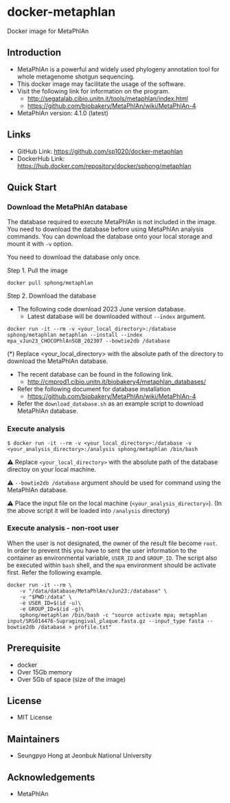 # docker-metaphlan

Docker image for MetaPhlAn 

## Introduction 

- MetaPhlAn is a powerful and widely used phylogeny annotation tool for whole metagenome shotgun sequencing. 
- This docker image may facilitate the usage of the software.
- Visit the following link for information on the program.
  - http://segatalab.cibio.unitn.it/tools/metaphlan/index.html
  - https://github.com/biobakery/MetaPhlAn/wiki/MetaPhlAn-4
- MetaPhlAn version: 4.1.0 (latest)

## Links

* GitHub Link: https://github.com/sp1020/docker-metaphlan
* DockerHub Link: https://hub.docker.com/repository/docker/sphong/metaphlan

## Quick Start 

### Download the MetaPhlAn database 

The database required to execute MetaPhlAn is not included in the image. You need to download the database before using MetaPhlAn analysis commands. You can download the database onto your local storage and mount it with `-v` option. 

You need to download the database only once. 

Step 1. Pull the image 

```
docker pull sphong/metaphlan
```

Step 2. Download the database

- The following code download 2023 June version database. 
  - Latest database will be downloaded without `--index` argument.

```
docker run -it --rm -v <your_local_directory>:/database sphong/metaphlan metaphlan --install --index mpa_vJun23_CHOCOPhlAnSGB_202307 --bowtie2db /database
```
(*) Replace <your_local_directory> with the absolute path of the directory to download the MetaPhlAn database.


- The recent database can be found in the following link.
  - http://cmprod1.cibio.unitn.it/biobakery4/metaphlan_databases/
- Refer the following document for database installation 
  - https://github.com/biobakery/MetaPhlAn/wiki/MetaPhlAn-4
- Refer the `download_database.sh` as an example script to download MetaPhlAn database.

### Execute analysis 

```
$ docker run -it --rm -v <your_local_directory>:/database -v <your_analysis_directory>:/analysis sphong/metaphlan /bin/bash
```
⚠ Replace `<your_local_directory>` with the absolute path of the database directoy on your local machine.

⚠ `--bowtie2db /database` argument should be used for command using the MetaPhlAn database.

⚠ Place the input file on the local machine (`<your_analysis_directory>`). (In the above script it will be loaded into `/analysis` directory)

### Execute analysis - non-root user

When the user is not designated, the owner of the result file become `root`. In order to prevent this you have to sent the user information to the container as environmental variable, `USER_ID` and `GROUP_ID`. The script also be executed within `bash` shell, and the `mpa` environment should be activate first. Refer the following example.

```
docker run -it --rm \
    -v "/data/database/MetaPhlAn/vJun23:/database" \
    -v "$PWD:/data" \
    -e USER_ID=$(id -u)\
    -e GROUP_ID=$(id -g)\
    sphong/metaphlan /bin/bash -c "source activate mpa; metaphlan input/SRS014476-Supragingival_plaque.fasta.gz --input_type fasta --bowtie2db /database > profile.txt"
```



## Prerequisite 

- docker 
- Over 15Gb memory 
- Over 5Gb of space (size of the image)

## License 

- MIT License 

## Maintainers 

- Seungpyo Hong at Jeonbuk National University 

## Acknowledgements 

- MetaPhlAn  

